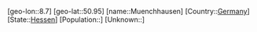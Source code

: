 ﻿---
location: [50.95,8.7]
type: City
tags:
- geo/City


SpocWebEntityId: 32674
isDeleted: false
confidential: public

---
[geo-lon::8.7]
[geo-lat::50.95]
[name::Muenchhausen]
[Country::[Germany](geo/Continent/Europe/Germany.md)]
[State::[Hessen](geo/Continent/Europe/Germany/Hessen.md)]
[Population::]
[Unknown::]

